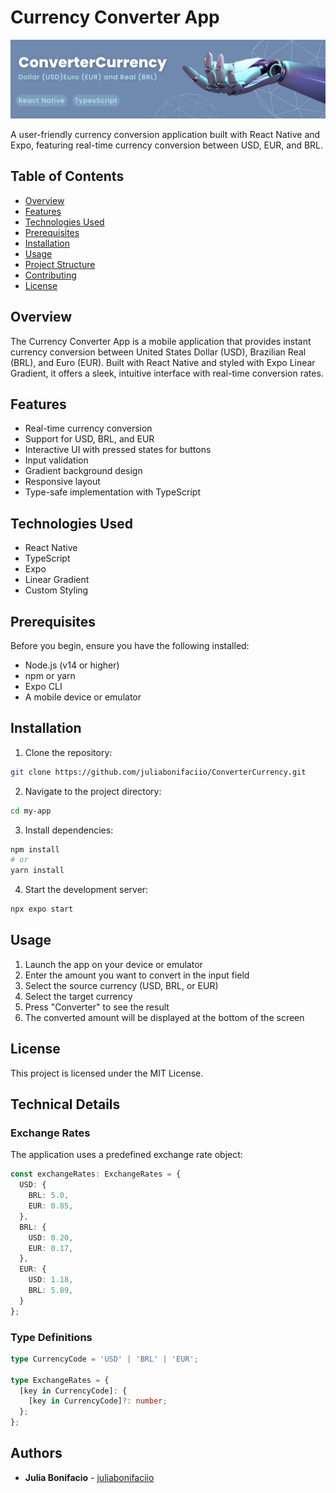 # Currency Converter App

![Banner](./src/assets/images/github-banner.png)

A user-friendly currency conversion application built with React Native and Expo, featuring real-time currency conversion between USD, EUR, and BRL.

## Table of Contents

- [Overview](#overview)
- [Features](#features)
- [Technologies Used](#technologies-used)
- [Prerequisites](#prerequisites)
- [Installation](#installation)
- [Usage](#usage)
- [Project Structure](#project-structure)
- [Contributing](#contributing)
- [License](#license)

## Overview

The Currency Converter App is a mobile application that provides instant currency conversion between United States Dollar (USD), Brazilian Real (BRL), and Euro (EUR). Built with React Native and styled with Expo Linear Gradient, it offers a sleek, intuitive interface with real-time conversion rates.

## Features

- Real-time currency conversion
- Support for USD, BRL, and EUR
- Interactive UI with pressed states for buttons
- Input validation
- Gradient background design
- Responsive layout
- Type-safe implementation with TypeScript

## Technologies Used

- React Native
- TypeScript
- Expo
- Linear Gradient
- Custom Styling

## Prerequisites

Before you begin, ensure you have the following installed:

- Node.js (v14 or higher)
- npm or yarn
- Expo CLI
- A mobile device or emulator

## Installation

1. Clone the repository:
```bash
git clone https://github.com/juliabonifaciio/ConverterCurrency.git
```

2. Navigate to the project directory:
```bash
cd my-app
```

3. Install dependencies:
```bash
npm install
# or
yarn install
```

4. Start the development server:
```bash
npx expo start
```

## Usage

1. Launch the app on your device or emulator
2. Enter the amount you want to convert in the input field
3. Select the source currency (USD, BRL, or EUR)
4. Select the target currency
5. Press "Converter" to see the result
6. The converted amount will be displayed at the bottom of the screen

## License

This project is licensed under the MIT License.

## Technical Details

### Exchange Rates
The application uses a predefined exchange rate object:

```typescript
const exchangeRates: ExchangeRates = {
  USD: {
    BRL: 5.0,
    EUR: 0.85,
  },
  BRL: {
    USD: 0.20,
    EUR: 0.17,
  },
  EUR: {
    USD: 1.18,
    BRL: 5.89,
  }
};
```

### Type Definitions
```typescript
type CurrencyCode = 'USD' | 'BRL' | 'EUR';

type ExchangeRates = {
  [key in CurrencyCode]: {
    [key in CurrencyCode]?: number;
  };
};
```

## Authors

- **Julia Bonifacio** - [juliabonifaciio](https://github.com/juliabonifaciio)